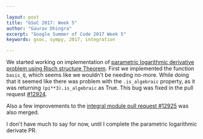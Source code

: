 ```yaml
---

layout: post
title: "GSoC 2017: Week 5"
author: "Gaurav Dhingra"
excerpt: "Google Summer of Code 2017 Week 5"
keywords: gsoc, sympy, 2017, integration

---
```



We started working on implementation of [parametric logarithmic derivative problem using Risch structure Theorem](https://github.com/sympy/sympy/pull/12885). First we implemented the function `basis_Q`, which seems like we wouldn't be needing no-more. While doing that it seemed like there was problem with the `.is_algebraic` property, as it was returning `(pi**3).is_algebraic` as True. This bug was fixed in the pull request [#12924](https://github.com/sympy/sympy/pull/12924).

Also a few improvements to the [integral module pull request #12925](https::/github.com/sympy/sympy/pull/12925) was also merged.


I don't have much to say for now, until I complete the parametric logarithmic derivate PR.
